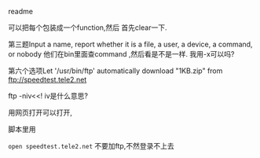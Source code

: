 readme



可以把每个包装成一个function,然后 首先clear一下.

第三题Input a name, report whether it is a file, a user, a device, a command, or nobody  他们在bin里面查command ,然后看是不是一样. 我用-x可以吗?

第六个选项Let '/usr/bin/ftp' automatically download "1KB.zip" from ftp://speedtest.tele2.net   

ftp -niv<<!  iv是什么意思?

用网页打开可以打开, 

脚本里用

``open speedtest.tele2.net`` 不要加ftp,不然登录不上去



